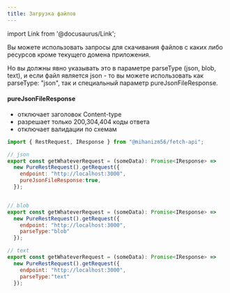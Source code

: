 ```yaml
---
title: Загрузка файлов
---
```


import Link from '@docusaurus/Link';

Вы можете использовать запросы для скачивания файлов с каких либо ресурсов кроме текущего домена приложения.

Но вы должны явно указывать это в параметре parseType (json, blob, text),
и если файл является json - то вы можете использовать как parseType: "json", 
так и специальный параметр pureJsonFileResponse.


#### pureJsonFileResponse 
  - отключает заголовок Content-type
  - разрешает только 200,304,404 коды ответа
  - отключает валидации по схемам

```javascript
import { RestRequest, IResponse } from "@mihanizm56/fetch-api";

// json
export const getWhateverRequest = (someData): Promise<IResponse> =>
  new PureRestRequest().getRequest({
    endpoint: "http://localhost:3000",
    pureJsonFileResponse:true,
  });


// blob
export const getWhateverRequest = (someData): Promise<IResponse> =>
  new PureRestRequest().getRequest({
    endpoint: "http://localhost:3000",
    parseType:"blob"
  });

// text
export const getWhateverRequest = (someData): Promise<IResponse> =>
  new PureRestRequest().getRequest({
    endpoint: "http://localhost:3000",
    parseType:"text"
  });
```